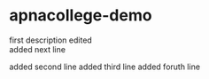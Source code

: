 # apnacollege-demo
first description
edited <br/>
added next line

added second line
added third line
added foruth line


